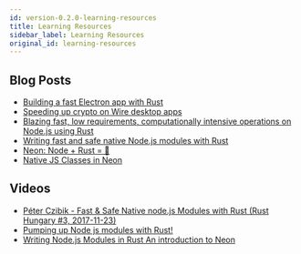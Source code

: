 ```yaml
---
id: version-0.2.0-learning-resources
title: Learning Resources
sidebar_label: Learning Resources
original_id: learning-resources
---
```


## Blog Posts

- [Building a fast Electron app with Rust
  ](https://keminglabs.com/blog/building-a-fast-electron-app-with-rust/)
- [Speeding up crypto on Wire desktop apps](https://medium.com/@wireapp/speeding-up-crypto-on-wire-desktop-apps-3ff37fc98c3f)
- [Blazing fast, low requirements, computationally intensive operations on Node.js using Rust](https://itnext.io/rust-node-js-are-awesome-a50d63411773)
- [Writing fast and safe native Node.js modules with Rust](https://blog.risingstack.com/node-js-native-modules-with-rust/)
- [Neon: Node + Rust = 💖](http://calculist.org/blog/2015/12/23/neon-node-rust/)
- [Native JS Classes in Neon
  ](http://calculist.org/blog/2016/04/01/native-js-classes-in-neon/)

## Videos

- [Péter Czibik - Fast & Safe Native node.js Modules with Rust (Rust Hungary #3, 2017-11-23)
  ](https://youtu.be/zz1Gie9FkbI)
- [Pumping up Node js modules with Rust!](https://youtu.be/Zqzwkiii2NE)
- [Writing Node.js Modules in Rust An introduction to Neon](https://youtu.be/yj2nD9hB3D0)
